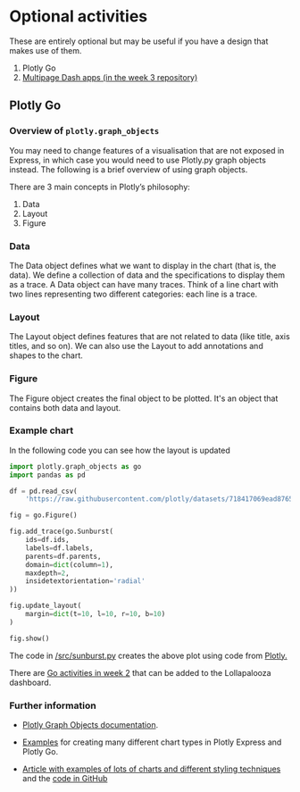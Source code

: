 # Optional activities

These are entirely optional but may be useful if you have a design that makes use of them.

1. Plotly Go
2. [Multipage Dash apps (in the week 3 repository)](https://github.com/nicholsons/comp0034-week3/blob/main/activities/multi_page_dash_app.md)

## Plotly Go

### Overview of `plotly.graph_objects`

You may need to change features of a visualisation that are not exposed in Express, in which case you would need to use Plotly.py graph objects instead. The following is a brief overview of using graph objects.

There are 3 main concepts in Plotly’s philosophy:

1. Data
2. Layout
3. Figure

### Data

The Data object defines what we want to display in the chart (that is, the data). We define a collection of data and the specifications to display them as a trace. A Data object can have many traces. Think of a line chart with two lines representing two different categories: each line is a trace.

### Layout

The Layout object defines features that are not related to data (like title, axis titles, and so on). We can also use the Layout to add annotations and shapes to the chart.

### Figure

The Figure object creates the final object to be plotted. It's an object that contains both data and layout.

### Example chart

In the following code you can see how the layout is updated

```python
import plotly.graph_objects as go
import pandas as pd

df = pd.read_csv(
    'https://raw.githubusercontent.com/plotly/datasets/718417069ead87650b90472464c7565dc8c2cb1c/coffee-flavors.csv')

fig = go.Figure()

fig.add_trace(go.Sunburst(
    ids=df.ids,
    labels=df.labels,
    parents=df.parents,
    domain=dict(column=1),
    maxdepth=2,
    insidetextorientation='radial'
))

fig.update_layout(
    margin=dict(t=10, l=10, r=10, b=10)
)

fig.show()
```

The code in [/src/sunburst.py](/src/sunburst.py) creates the above plot using code
from [Plotly.](https://plotly.com/python/sunburst-charts/#controlling-text-orientation-inside-sunburst-sectors)

There are [Go activities in week 2](https://github.com/nicholsons/comp0034-week2/blob/main/activities/lollapalooza.md#adding-plotly-go-charts-to-the-lollapalooza-dashboard) that can be added to the Lollapalooza dashboard.

### Further information

- [Plotly Graph Objects documentation](https://plotly.com/python/graph-objects/).

- [Examples](https://plotly.com/python/) for creating many different chart types in Plotly Express and Plotly Go.

- [Article with examples of lots of charts and different styling techniques](https://towardsdatascience.com/visualization-with-plotly-express-comprehensive-guide-eb5ee4b50b57) and the [code in GitHub](https://github.com/vaclavdekanovsky/data-analysis-in-examples/blob/master/Vizualizations/Plotly/Comperhansive%20Guide/Plotly%20Express%20-%20Comprehensive%20Guide.ipynb)

